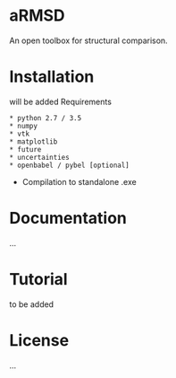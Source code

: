 # aRMSD
An open toolbox for structural comparison.

# Installation
will be added
Requirements

    * python 2.7 / 3.5
    * numpy
    * vtk
    * matplotlib
    * future
    * uncertainties
    * openbabel / pybel [optional]
* Compilation to standalone .exe

# Documentation
...

# Tutorial
to be added

# License
...
